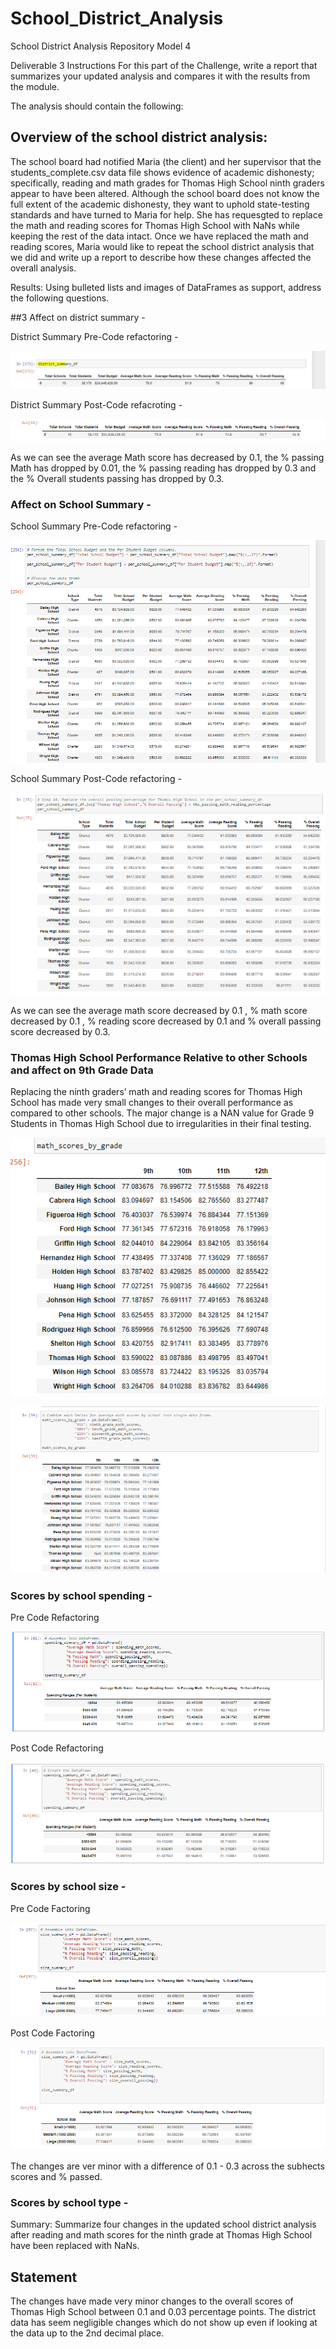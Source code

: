 # School_District_Analysis
School District Analysis Repository Model 4

Deliverable 3 Instructions
For this part of the Challenge, write a report that summarizes your updated analysis and compares it with the results from the module.

The analysis should contain the following:

## Overview of the school district analysis:

The school board had notified Maria (the client) and her supervisor that the students_complete.csv data file shows evidence of academic dishonesty; specifically, reading and math grades for Thomas High School ninth graders appear to have been altered. Although the school board does not know the full extent of the academic dishonesty, they want to uphold state-testing standards and have turned to Maria for help. She has requesgted to replace the math and reading scores for Thomas High School with NaNs while keeping the rest of the data intact. Once we have replaced the math and reading scores, Maria would like to repeat the school district analysis that we did and write up a report to describe how these changes affected the overall analysis. 

Results: Using bulleted lists and images of DataFrames as support, address the following questions.

##3 Affect on district summary -

District Summary Pre-Code refactoring - 

![District Summary Pre-code refactoring](https://github.com/ishan9220/School_District_Analysis/blob/main/Pre-Summary.png)


District Summary Post-Code refacroting - 

![](https://github.com/ishan9220/School_District_Analysis/blob/main/Post%20District_Summary.png)

As we can see the average Math score has decreased by 0.1, 
the % passing Math has dropped by 0.01, 
the % passing reading has dropped by 0.3 and 
the % Overall students passing has dropped by 0.3. 

### Affect on School Summary - 

School Summary Pre-Code refactoring - 

![](https://github.com/ishan9220/School_District_Analysis/blob/main/Pre%20Summary%20by%20Schools%20(final).png)

School Summary Post-Code refactoring - 

![](https://github.com/ishan9220/School_District_Analysis/blob/main/Post%20School%20Summary.png)

As we can see the average math score decreased by 0.1 ,
 % math score decreased by 0.1 , 
% reading score decreased by 0.1 and 
% overall passing score decreased by 0.3. 

### Thomas High School Performance Relative to other Schools and affect on  9th Grade Data

Replacing the ninth graders’ math and reading scores for Thomas High School has made very small changes to their overall performance as compared to other schools. 
The major change is a NAN value for Grade 9 Students in Thomas High School due to irregularities in their final testing. 

![](https://github.com/ishan9220/School_District_Analysis/blob/main/Pre%20Math%20Scores%20by%20Grade.png)

![](https://github.com/ishan9220/School_District_Analysis/blob/main/Post%20change%20Math%20Scores%20by%20Grade.png)


### Scores by school spending -

Pre Code Refactoring 

![](https://github.com/ishan9220/School_District_Analysis/blob/main/Pre%20Spending%20Summary.png)

Post Code Refactoring 

![](https://github.com/ishan9220/School_District_Analysis/blob/main/Post%20Spending%20Summary.png)


### Scores by school size - 

Pre Code Factoring 

![](https://github.com/ishan9220/School_District_Analysis/blob/main/Pre%20School%20Size%20Summary.png)


Post Code Factoring 

![](https://github.com/ishan9220/School_District_Analysis/blob/main/Post%20School%20Size%20Summary.png)

The changes are ver minor with a difference of 0.1 - 0.3 across the subhects scores and % passed. 


### Scores by school type - 

Summary: Summarize four changes in the updated school district analysis after reading and math scores for the ninth grade at Thomas High School have been replaced with NaNs.

## Statement 

The changes have made very minor changes to the overall scores of Thomas High School between 0.1 and 0.03 percentage points. The district data has seem negligible changes which do not show up even if looking at the data up to the 2nd decimal place. 

